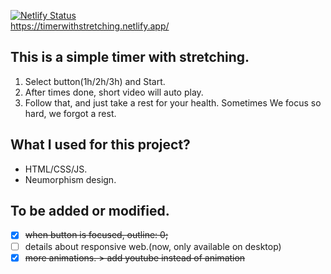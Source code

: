 
[![Netlify Status](https://api.netlify.com/api/v1/badges/7a54a434-afc5-41a4-acce-7ea5684ebefc/deploy-status)](https://app.netlify.com/sites/timerwithstretching/deploys)   
https://timerwithstretching.netlify.app/

## This is a simple timer with stretching.
1. Select button(1h/2h/3h) and Start.   
2. After times done, short video will auto play.   
3. Follow that, and just take a rest for your health. Sometimes We focus so hard, we forgot a rest.   

## What I used for this project?
* HTML/CSS/JS.   
* Neumorphism design.     

## To be added or modified.
- [x] ~~when button is focused, outline: 0;~~   
- [ ] details about responsive web.(now, only available on desktop)   
- [x] ~~more animations. > add youtube instead of animation~~
